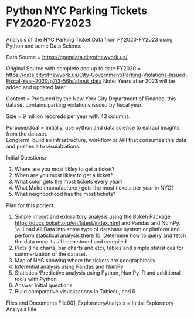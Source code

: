 # Python NYC Parking Tickets FY2020-FY2023
Analysis of the NYC Parking Ticket Data from FY2020-FY2023 using Python and some Data Science

Data Source = https://opendata.cityofnewyork.us/

Original Source with complete and up to date FY2020 = 
https://data.cityofnewyork.us/City-Government/Parking-Violations-Issued-Fiscal-Year-2020/p7t3-5i9s/about_data
Note: Years after 2023 will be added and updated later.

Context = Produced by the New York City Department of Finance, this dataset contains parking violations issued by fiscal year.

Size = 9 million recoreds per year with 43 columns.

Purpose/Goal = Initially, use python and data science to extract insights from the dataset.  
Longterm, build an infrastructure, workflow or API that consumes this data and pushes it to visuialzations.  

Initial Questions: 
1. Where are you most likley to get a ticket?
2. When are you most likley to get a ticket?
3. What color gets the most tickets every year?
4. What Make (manufacturer) gets the most tickets per year in NYC?
5. What neighborhood has the most tickets?

Plan for this porject:
1. Simple import and exlorartory analysis using the Bokeh Package https://docs.bokeh.org/en/latest/index.html and Pandas and NumPy.  
1a. Load All Data into some type of database system or platform and perform statistical analysis there
1b. Determine how to query and fetch the data once its all been stored and compiled
2. Plots (line charts, bar charts and etc), tables and simple statistices for summerization of the dataset.
3. Map of NYC showing where the tickets are geographically
4. Inferential analysis using Pandas and NumPy
5. Statistical/Predictive analysis using Python, NumPy, R and additional tools with Python
6. Answer initial questions
7. Build comparative visualizations in Tableau, and R

Files and Documents
File001_ExploratoryAnalysis = Initial Exploratory Analysis File
